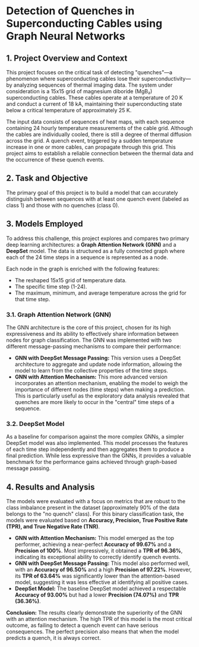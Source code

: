 # Detection of Quenches in Superconducting Cables using Graph Neural Networks

## 1. Project Overview and Context

This project focuses on the critical task of detecting "quenches"—a phenomenon where superconducting cables lose their superconductivity—by analyzing sequences of thermal imaging data. The system under consideration is a 15x15 grid of magnesium diboride (MgB₂) superconducting cables. These cables operate at a temperature of 20 K and conduct a current of 18 kA, maintaining their superconducting state below a critical temperature of approximately 25 K.

The input data consists of sequences of heat maps, with each sequence containing 24 hourly temperature measurements of the cable grid. Although the cables are individually cooled, there is still a degree of thermal diffusion across the grid. A quench event, triggered by a sudden temperature increase in one or more cables, can propagate through this grid. This project aims to establish a reliable connection between the thermal data and the occurrence of these quench events.

## 2. Task and Objective

The primary goal of this project is to build a model that can accurately distinguish between sequences with at least one quench event (labeled as class 1) and those with no quenches (class 0).

## 3. Models Employed

To address this challenge, this project explores and compares two primary deep learning architectures: a **Graph Attention Network (GNN)** and a **DeepSet** model. The data is structured as a fully connected graph where each of the 24 time steps in a sequence is represented as a node.

Each node in the graph is enriched with the following features:

* The reshaped 15x15 grid of temperature data.
* The specific time step (1-24).
* The maximum, minimum, and average temperature across the grid for that time step.

### 3.1. Graph Attention Network (GNN)

The GNN architecture is the core of this project, chosen for its high expressiveness and its ability to effectively share information between nodes for graph classification. The GNN was implemented with two different message-passing mechanisms to compare their performance:

* **GNN with DeepSet Message Passing:** This version uses a DeepSet architecture to aggregate and update node information, allowing the model to learn from the collective properties of the time steps.
* **GNN with Attention Mechanism:** This more advanced version incorporates an attention mechanism, enabling the model to weigh the importance of different nodes (time steps) when making a prediction. This is particularly useful as the exploratory data analysis revealed that quenches are more likely to occur in the "central" time steps of a sequence.

### 3.2. DeepSet Model

As a baseline for comparison against the more complex GNNs, a simpler DeepSet model was also implemented. This model processes the features of each time step independently and then aggregates them to produce a final prediction. While less expressive than the GNNs, it provides a valuable benchmark for the performance gains achieved through graph-based message passing.

## 4. Results and Analysis

The models were evaluated with a focus on metrics that are robust to the class imbalance present in the dataset (approximately 90% of the data belongs to the "no quench" class). For this binary classification task, the models were evaluated based on **Accuracy, Precision, True Positive Rate (TPR), and True Negative Rate (TNR)**.

* **GNN with Attention Mechanism:** This model emerged as the top performer, achieving a near-perfect **Accuracy of 99.67%** and a **Precision of 100%**. Most impressively, it obtained a **TPR of 96.36%**, indicating its exceptional ability to correctly identify quench events.
* **GNN with DeepSet Message Passing:** This model also performed well, with an **Accuracy of 96.50%** and a high **Precision of 97.22%**. However, its **TPR of 63.64%** was significantly lower than the attention-based model, suggesting it was less effective at identifying all positive cases.
* **DeepSet Model:** The baseline DeepSet model achieved a respectable **Accuracy of 93.00%** but had a lower **Precision (74.07%)** and **TPR (36.36%)**.

**Conclusion:** The results clearly demonstrate the superiority of the GNN with an attention mechanism. The high TPR of this model is the most critical outcome, as failing to detect a quench event can have serious consequences. The perfect precision also means that when the model predicts a quench, it is always correct.